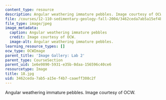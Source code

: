 ```yaml
---
content_type: resource
description: Angular weathering immature pebbles. Image courtesy of OCW.
file: /courses/12-110-sedimentary-geology-fall-2004/3462ceda7ab5a15ef4b7caaeff308c2f_18.jpg
file_type: image/jpeg
image_metadata:
  caption: Angular weathering immature pebbles
  credit: Image courtesy of OCW.
  image-alt: Angular weathering immature pebbles.
learning_resource_types: []
ocw_type: OCWImage
parent_title: 'Image Gallery: Lab 2'
parent_type: CourseSection
parent_uid: 1e6e9890-5931-e35b-0daa-156596c40ce6
resourcetype: Image
title: 18.jpg
uid: 3462ceda-7ab5-a15e-f4b7-caaeff308c2f
---
```

Angular weathering immature pebbles. Image courtesy of OCW.

